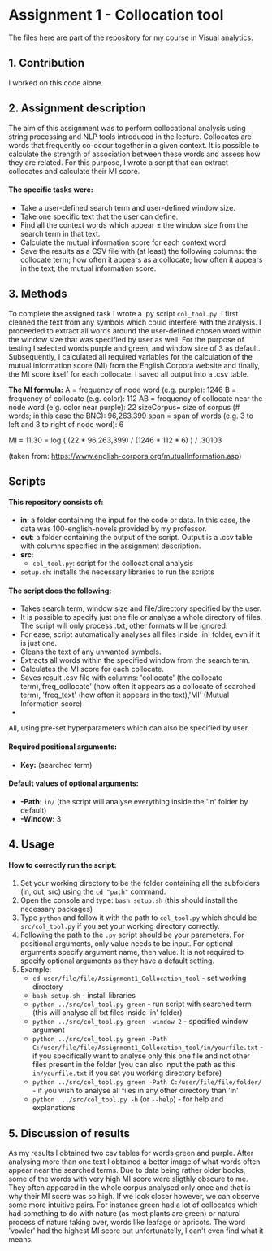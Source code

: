 # Assignment 1 - Collocation tool

The files here are part of the repository for my course in Visual analytics.

## 1. Contribution
I worked on this code alone. 

## 2. Assignment description
The aim of this assignment was to perform collocational analysis using string processing and NLP tools introduced in the lecture. Collocates are words that frequently co-occur together in a given context. It is possible to calculate the strength of association between these words and assess how they are related. For this purpose, I wrote a script that can extract collocates and calculate their MI score.

#### The specific tasks were:
- Take a user-defined search term and user-defined window size.
- Take one specific text that the user can define.
- Find all the context words which appear ± the window size from the search term in that text.
- Calculate the mutual information score for each context word.
- Save the results as a CSV file with (at least) the following columns: the collocate term; how often it appears as a collocate; how often it appears in the text; the mutual information score.

## 3. Methods
To complete the assigned task I wrote a .py script `col_tool.py`. I first cleaned the text from any symbols which could interfere with the analysis. I proceeded to extract all words around the user-defined chosen word within the window size that was specified by user as well. For the purpose of testing I selected words purple and green, and window size of 3 as default. Subsequently, I calculated all required variables for the calculation of the mutual information score (MI) from the English Corpora website and finally, the MI score itself for each collocate. I saved all output into a .csv table. 

**The MI formula:**
A = frequency of node word (e.g. purple): 1246
B = frequency of collocate (e.g. color): 112
AB = frequency of collocate near the node word (e.g. color near purple): 22
sizeCorpus= size of corpus (# words; in this case the BNC): 96,263,399
span = span of words (e.g. 3 to left and 3 to right of node word): 6

MI = 11.30 = log ( (22 * 96,263,399) / (1246 * 112 * 6) ) / .30103

(taken from: https://www.english-corpora.org/mutualInformation.asp)

## Scripts

#### This repository consists of:
- **in**: a folder containing the input for the code or data. In this case, the data was 100-english-novels provided by my professor.
- **out**: a folder containing the output of the script. Output is a .csv table with columns specified in the assignment description.
- **src**:
  - `col_tool.py`: script for the collocational analysis
- `setup.sh`: installs the necessary libraries to run the scripts

#### The script does the following:
- Takes search term, window size and file/directory specified by the user.
- It is possible to specify just one file or analyse a whole directory of files. The script will only process .txt, other formats will be ignored.
- For ease, script automatically analyses all files inside 'in' folder, evn if it is just one.
- Cleans the text of any unwanted symbols.
- Extracts all words within the specified window from the search term.
- Calculates the MI score for each collocate.
- Saves result .csv file with columns: 'collocate' (the collocate term),'freq_collocate' (how often it appears as a collocate of searched term), 'freq_text' (how often it appears in the text),'MI' (Mutual Information score)
- 
All, using pre-set hyperparameters which can also be specified by user. 

#### Required positional arguments:
- **Key:** (searched term)

#### Default values of optional arguments:
- **-Path:** `in/` (the script will analyse everything inside the 'in' folder by default)
- **-Window:** 3


## 4. Usage
#### How to correctly run the script:
1. Set your working directory to be the folder containing all the subfolders (in, out, src) using the `cd "path"` command.
2. Open the console and type: `bash setup.sh` (this should install the necessary packages)
3. Type `python` and follow it with the path to `col_tool.py` which should be `src/col_tool.py` if you set your working directory correctly.
4. Following the path to the `.py` script should be your parameters. For positional arguments, only value needs to be input. For optional arguments specify argument name, then value. It is not required to specify optional arguments as they have a default setting.
5. Example: 
   - `cd user/file/file/Assignment1_Collocation_tool` - set working directory
   - `bash setup.sh` - install libraries
   - `python ../src/col_tool.py green` - run script with searched term (this will analyse all txt files inside 'in' folder)
   - `python ../src/col_tool.py green -window 2` - specified window argument
   - `python ../src/col_tool.py green -Path C:/user/file/file/Assignment1_Collocation_tool/in/yourfile.txt` - if you specifically want to analyse only this one file and not other files present in the folder (you can also input the path as this `in/yourfile.txt` if you set you working directory before)
   - `python ../src/col_tool.py green -Path C:/user/file/file/folder/` - if you wish to analyse all files in any other directory than 'in'
   - `python  ../src/col_tool.py -h` (or `--help`) - for help and explanations

## 5. Discussion of results
As my results I obtained two csv tables for words green and purple. After analysing more than one text I obtained a better image of what words often appear near the searched terms. Due to data being rather older books, some of the words with very high MI score were sligthly obscure to me. They often appeared in the whole corpus analysed only once and that is why their MI score was so high. If we look closer however, we can observe some more intuitive pairs. For instance green had a lot of collocates which had something to do with nature (as most plants are green) or natural process of nature taking over, words like leafage or apricots. The word 'vowler' had the highest MI score but unfortunatelly, I can't even find what it means.


